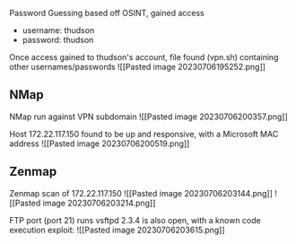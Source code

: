 Password Guessing based off OSINT, gained access
- username: thudson
- password: thudson

Once access gained to thudson's account, file found (vpn.sh) containing other usernames/passwords
![[Pasted image 20230706195252.png]]

## NMap
NMap run against VPN subdomain
![[Pasted image 20230706200357.png]]

Host 172.22.117.150 found to be up and responsive, with a Microsoft MAC address
![[Pasted image 20230706200519.png]]

## Zenmap
Zenmap scan of 172.22.117.150
![[Pasted image 20230706203144.png]]
![[Pasted image 20230706203214.png]]

FTP port (port 21) runs vsftpd 2.3.4 is also open, with a known code execution exploit:
![[Pasted image 20230706203615.png]]
